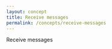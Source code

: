 ```yaml
---
layout: concept
title: Receive messages
permalink: /concepts/receive-messages
---
```


Receive messages
